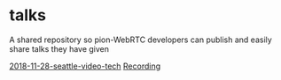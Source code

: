 # talks
A shared repository so pion-WebRTC developers can publish and easily share talks they have given

[2018-11-28-seattle-video-tech](https://pions.github.io/talks/2018-11-28-seattle-video-tech.html) [Recording](https://youtu.be/ezZYd5NsxE4)
